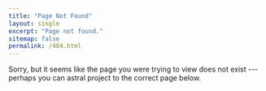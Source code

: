 ```yaml
---
title: "Page Not Found"
layout: single
excerpt: "Page not found."
sitemap: false
permalink: /404.html
---
```


Sorry, but it seems like the page you were trying to view does not exist --- perhaps you can astral project to the correct page below.

<script type="text/javascript">
 var GOOG_FIXURL_LANG = 'en';
 var GOOG_FIXURL_SITE = '{{ site.url }}'
</script>
<script type="text/javascript"
 src="//linkhelp.clients.google.com/tbproxy/lh/wm/fixurl.js">
</script>
